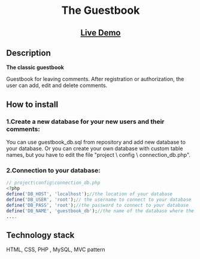 <h1 align="center">The Guestbook</h1>

<h2 align="center"><a  href="http://b99250uk.beget.tech/">Live Demo</a></h2>


## Description

**The classic guestbook**


Guestbook for leaving comments. After registration or authorization, the user can add, edit and delete comments.

## How to install

### 1.Create a new database for your new users and their comments:
You can use guestbook_db.sql from repository and add new database to your database.
Or you can create your own database with custom table names, but you have to edit the file "project \ config \ connection_db.php".

### 2.Connection to your database:

```php
// project\config\connection_db.php
<?php
define('DB_HOST', 'localhost');//the location of your database
define('DB_USER', 'root');// the username to connect to your database
define('DB_PASS', 'root');//the password to connect to your database
define('DB_NAME', 'guestbook_db');//the name of the database where the user and comment tables are located
....
```

## Technology stack

HTML, CSS, PHP , MySQL, MVC pattern
